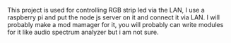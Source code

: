This project is used for controlling RGB strip led via the LAN, I use a raspberry pi and put the node js server on it and connect it via LAN.
I will probably make a mod mamager for it, you will probably can write modules for it like audio spectrum analyzer but i am not sure.